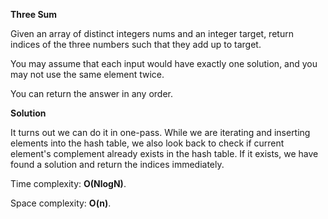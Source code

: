 **Three Sum**

Given an array of distinct integers nums and an integer target, return indices of the three numbers such that they add up to target.

You may assume that each input would have exactly one solution, and you may not use the same element twice.

You can return the answer in any order.

**Solution**

It turns out we can do it in one-pass.
While we are iterating and inserting elements into the hash table, we also look back to check if current element's complement already exists in the hash table.
If it exists, we have found a solution and return the indices immediately.

Time complexity: __O(NlogN)__.

Space complexity: __O(n)__. 